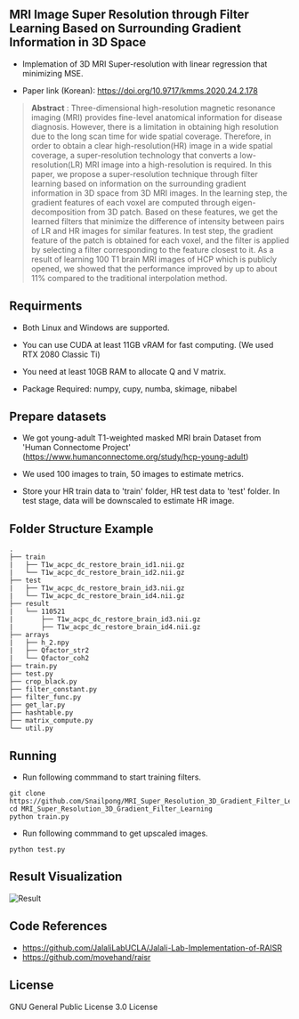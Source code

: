 ## MRI Image Super Resolution through Filter Learning Based on Surrounding Gradient Information in 3D Space

 - Implemation of 3D MRI Super-resolution with linear regression that minimizing MSE.

 - Paper link (Korean): https://doi.org/10.9717/kmms.2020.24.2.178

> **Abstract** : Three-dimensional high-resolution magnetic resonance imaging (MRI) provides fine-level anatomical information for disease diagnosis. However, there is a limitation in obtaining high resolution due to the long scan time for wide spatial coverage. Therefore, in order to obtain a clear high-resolution(HR) image in a wide spatial coverage, a super-resolution technology that converts a low-resolution(LR) MRI image into a high-resolution is required. In this paper, we propose a super-resolution technique through filter learning based on information on the surrounding gradient information in 3D space from 3D MRI images. In the learning step, the gradient features of each voxel are computed through eigen-decomposition from 3D patch. Based on these features, we get the learned filters that minimize the difference of intensity between pairs of LR and HR images for similar features. In test step, the gradient feature of the patch is obtained for each voxel, and the filter is applied by selecting a filter corresponding to the feature closest to it. As a result of learning 100 T1 brain MRI images of HCP which is publicly opened, we showed that the performance improved by up to about 11% compared to the traditional interpolation method.



## Requirments

 - Both Linux and Windows are supported.

 - You can use CUDA at least 11GB vRAM for fast computing. (We used RTX 2080 Classic Ti)

 - You need at least 10GB RAM to allocate Q and V matrix.

 - Package Required: numpy, cupy, numba, skimage, nibabel



## Prepare datasets

 - We got young-adult T1-weighted masked MRI brain Dataset from 'Human Connectome Project' (https://www.humanconnectome.org/study/hcp-young-adult)

 - We used 100 images to train, 50 images to estimate metrics.

 - Store your HR train data to 'train' folder, HR test data to 'test' folder. In test stage, data will be downscaled to estimate HR image.



## Folder Structure Example
```
.
├── train
|   ├── T1w_acpc_dc_restore_brain_id1.nii.gz
|   └── T1w_acpc_dc_restore_brain_id2.nii.gz
├── test
|   ├── T1w_acpc_dc_restore_brain_id3.nii.gz
|   └── T1w_acpc_dc_restore_brain_id4.nii.gz
├── result
|   └── 110521
|       ├── T1w_acpc_dc_restore_brain_id3.nii.gz
|       ├── T1w_acpc_dc_restore_brain_id4.nii.gz
├── arrays
|   ├── h_2.npy
|   ├── Qfactor_str2
|   └── Qfactor_coh2
├── train.py
├── test.py
├── crop_black.py
├── filter_constant.py
├── filter_func.py
├── get_lar.py
├── hashtable.py
├── matrix_compute.py
└── util.py
```


## Running
 - Run following commmand to start training filters.

```
git clone https://github.com/Snailpong/MRI_Super_Resolution_3D_Gradient_Filter_Learning.git
cd MRI_Super_Resolution_3D_Gradient_Filter_Learning
python train.py
```
 - Run following commmand to get upscaled images.

```
python test.py
```


## Result Visualization
![Result](https://user-images.githubusercontent.com/11583179/109902732-3349f180-7cde-11eb-8762-31f2a2fd60a2.png)


## Code References
  - https://github.com/JalaliLabUCLA/Jalali-Lab-Implementation-of-RAISR
  - https://github.com/movehand/raisr



## License
GNU General Public License 3.0 License
